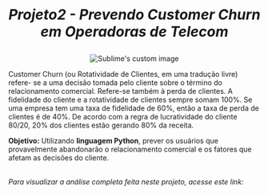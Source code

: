 # <p align="center"> <i>Projeto2 - Prevendo Customer Churn em Operadoras de Telecom</i></p>


<p align="center">
  <img src="https://github.com/paulopiai/Projeto2-Prevendo_Customer_Churn_Operadora_Telecom/blob/main/imagens/churn.jpg?raw=true" alt="Sublime's custom image"/>
</p>


Customer Churn (ou Rotatividade de Clientes, em uma tradução livre) refere- se a uma decisão tomada pelo cliente sobre o término do relacionamento comercial. Refere-se também à perda de clientes. A fidelidade do cliente e a rotatividade de clientes sempre somam 100%. Se uma empresa tem uma taxa de fidelidade de 60%, então a taxa de perda de clientes é de 40%. De acordo com a regra de lucratividade do cliente 80/20, 20% dos clientes estão gerando 80% da receita.

<b>Objetivo:</b> Utilizando <b>linguagem Python</b>, prever os usuários que provavelmente abandonarão o relacionamento comercial e os fatores que afetam as decisões do cliente.
<br><br>

<i>Para visualizar a análise completa feita neste projeto, acesse este link:</i><br>

